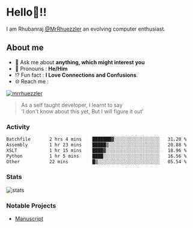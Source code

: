 
  
  
# Hello:wave:!!
I am Rhubanraj [@MrRhuezzler](https://github.com/MrRhuezzler) an evolving computer enthusiast.

## About me
<!-- - :sparkles: I'm currently working on [**de-viz**](https://github.com/MrRhuezzler/de-viz) -->
<!-- - :sparkles: Previously worked in [**Journal Management System**](https://manuscript.psgtech.ac.in) -->
<!-- - :book: I'm currently learning **Microservices Architecture** -->
- :speech_balloon: Ask me about **anything, which might interest you**
- :man: Pronouns : **He/Him**
- :interrobang: Fun fact : **I Love Connections and Confusions**.
- :globe_with_meridians: Reach me :  
  
[![mrrhuezzler](https://img.shields.io/badge/LinkedIn-0077B5?style=for-the-badge&logo=linkedin&logoColor=white)](https://www.linkedin.com/in/mrrhuezzler/)
<!--
### Interesting things, I found :bangbang:
-->
<!--
## Skills

## Drop a, Hi !
-->

<!-- 
Quotes
>  Always we overestimate the amount of work we can do in a day,  
>  and underestimate the amount we can do in our lifetime.
-->

> As a self taught developer, I learnt to say  
> 'I don't know about this yet, But I will figure it out'

### Activity
<!--START_SECTION:waka-->

```txt
Batchfile       2 hrs 4 mins    ███████▓░░░░░░░░░░░░░░░░░   31.20 %
Assembly        1 hr 23 mins    █████▒░░░░░░░░░░░░░░░░░░░   20.88 %
XSLT            1 hr 15 mins    ████▓░░░░░░░░░░░░░░░░░░░░   18.96 %
Python          1 hr 5 mins     ████░░░░░░░░░░░░░░░░░░░░░   16.56 %
Other           22 mins         █▒░░░░░░░░░░░░░░░░░░░░░░░   05.54 %
```

<!--END_SECTION:waka-->

### Stats
![stats](https://github-readme-streak-stats.herokuapp.com/?user=MrRhuezzler)

### Notable Projects
- [Manuscript](https:://manuscript.psgtech.ac.in)
